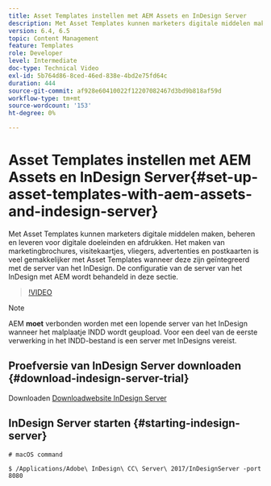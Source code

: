 ```yaml
---
title: Asset Templates instellen met AEM Assets en InDesign Server
description: Met Asset Templates kunnen marketers digitale middelen maken, beheren en leveren voor digitale doeleinden en afdrukken. Het maken van marketingbrochures, visitekaartjes, vliegers, advertenties en postkaarten is veel gemakkelijker met Asset Templates wanneer deze zijn geïntegreerd met de server van het InDesign. De configuratie van de server van het InDesign met AEM wordt behandeld in deze sectie.
version: 6.4, 6.5
topic: Content Management
feature: Templates
role: Developer
level: Intermediate
doc-type: Technical Video
exl-id: 5b764d86-8ced-46ed-838e-4bd2e75fd64c
duration: 444
source-git-commit: af928e60410022f12207082467d3bd9b818af59d
workflow-type: tm+mt
source-wordcount: '153'
ht-degree: 0%

---
```


# Asset Templates instellen met AEM Assets en InDesign Server{#set-up-asset-templates-with-aem-assets-and-indesign-server}

Met Asset Templates kunnen marketers digitale middelen maken, beheren en leveren voor digitale doeleinden en afdrukken. Het maken van marketingbrochures, visitekaartjes, vliegers, advertenties en postkaarten is veel gemakkelijker met Asset Templates wanneer deze zijn geïntegreerd met de server van het InDesign. De configuratie van de server van het InDesign met AEM wordt behandeld in deze sectie.

>[!VIDEO](https://video.tv.adobe.com/v/17069?quality=12&learn=on)

>[!NOTE]
>
>AEM **moet** verbonden worden met een lopende server van het InDesign wanneer het malplaatje INDD wordt geupload. Voor een deel van de eerste verwerking in het INDD-bestand is een server met InDesigns vereist.

## Proefversie van InDesign Server downloaden {#download-indesign-server-trial}

Downloaden [Downloadwebsite InDesign Server](https://www.adobeprerelease.com/)

## InDesign Server starten {#starting-indesign-server}

```shell
# macOS command

$ /Applications/Adobe\ InDesign\ CC\ Server\ 2017/InDesignServer -port 8080
```
